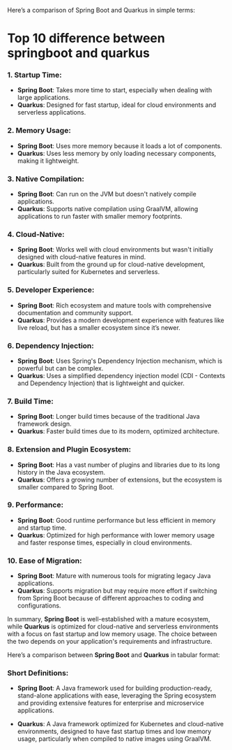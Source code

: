 Here’s a comparison of Spring Boot and Quarkus in simple terms:
# Top 10 difference between springboot and quarkus

### 1. **Startup Time:**
   - **Spring Boot**: Takes more time to start, especially when dealing with large applications.
   - **Quarkus**: Designed for fast startup, ideal for cloud environments and serverless applications.

### 2. **Memory Usage:**
   - **Spring Boot**: Uses more memory because it loads a lot of components.
   - **Quarkus**: Uses less memory by only loading necessary components, making it lightweight.

### 3. **Native Compilation:**
   - **Spring Boot**: Can run on the JVM but doesn't natively compile applications.
   - **Quarkus**: Supports native compilation using GraalVM, allowing applications to run faster with smaller memory footprints.

### 4. **Cloud-Native:**
   - **Spring Boot**: Works well with cloud environments but wasn't initially designed with cloud-native features in mind.
   - **Quarkus**: Built from the ground up for cloud-native development, particularly suited for Kubernetes and serverless.

### 5. **Developer Experience:**
   - **Spring Boot**: Rich ecosystem and mature tools with comprehensive documentation and community support.
   - **Quarkus**: Provides a modern development experience with features like live reload, but has a smaller ecosystem since it’s newer.

### 6. **Dependency Injection:**
   - **Spring Boot**: Uses Spring's Dependency Injection mechanism, which is powerful but can be complex.
   - **Quarkus**: Uses a simplified dependency injection model (CDI - Contexts and Dependency Injection) that is lightweight and quicker.

### 7. **Build Time:**
   - **Spring Boot**: Longer build times because of the traditional Java framework design.
   - **Quarkus**: Faster build times due to its modern, optimized architecture.

### 8. **Extension and Plugin Ecosystem:**
   - **Spring Boot**: Has a vast number of plugins and libraries due to its long history in the Java ecosystem.
   - **Quarkus**: Offers a growing number of extensions, but the ecosystem is smaller compared to Spring Boot.

### 9. **Performance:**
   - **Spring Boot**: Good runtime performance but less efficient in memory and startup time.
   - **Quarkus**: Optimized for high performance with lower memory usage and faster response times, especially in cloud environments.

### 10. **Ease of Migration:**
   - **Spring Boot**: Mature with numerous tools for migrating legacy Java applications.
   - **Quarkus**: Supports migration but may require more effort if switching from Spring Boot because of different approaches to coding and configurations. 

In summary, **Spring Boot** is well-established with a mature ecosystem, while **Quarkus** is optimized for cloud-native and serverless environments with a focus on fast startup and low memory usage. The choice between the two depends on your application's requirements and infrastructure.




Here’s a comparison between **Spring Boot** and **Quarkus** in tabular format:


### **Short Definitions:**

- **Spring Boot**: A Java framework used for building production-ready, stand-alone applications with ease, leveraging the Spring ecosystem and providing extensive features for enterprise and microservice applications.

- **Quarkus**: A Java framework optimized for Kubernetes and cloud-native environments, designed to have fast startup times and low memory usage, particularly when compiled to native images using GraalVM.





